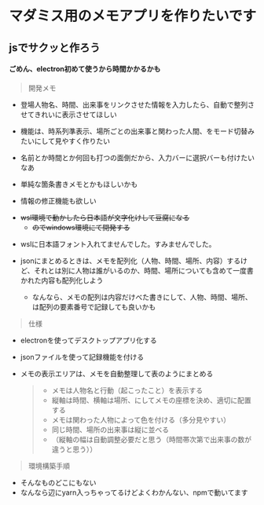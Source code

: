 # マダミス用のメモアプリを作りたいです
## jsでサクッと作ろう
#### ごめん、electron初めて使うから時間かかるかも
> 開発メモ
- 登場人物名、時間、出来事をリンクさせた情報を入力したら、自動で整列させてきれいに表示させてほしい

- 機能は、時系列準表示、場所ごとの出来事と関わった人間、をモード切替みたいにして見やすく作りたい

- 名前とか時間とか何回も打つの面倒だから、入力バーに選択バーも付けたいなあ
- 単純な箇条書きメモとかもほしいかも
- 情報の修正機能も欲しい

* ~~wsl環境で動かしたら日本語が文字化けして豆腐になる~~
  * ~~のでwindows環境にて開発する~~
 
- wslに日本語フォント入れてませんでした。すみませんでした。

- jsonにまとめるときは、メモを配列化（人物、時間、場所、内容）するけど、それとは別に人物は誰がいるのか、時間、場所についても含めて一度書かれた内容も配列化しよう
  - なんなら、メモの配列は内容だけべた書きにして、人物、時間、場所、は配列の要素番号で記録しても良いかも

> 仕様
- electronを使ってデスクトップアプリ化する
- jsonファイルを使って記録機能を付ける
- メモの表示エリアは、メモを自動整理して表のようにまとめる
  
  > - メモは人物名と行動（起こったこと）を表示する
  > - 縦軸は時間、横軸は場所、にしてメモの座標を決め、適切に配置する
  > - メモは関わった人物によって色を付ける（多分見やすい）
  > - 同じ時間、場所の出来事は縦に並べる
  > - （縦軸の幅は自動調整必要だと思う（時間帯次第で出来事の数が違うと思う））

> 環境構築手順
- そんなものどこにもない
- なんなら辺にyarn入っちゃってるけどよくわかんない、npmで動いてます
